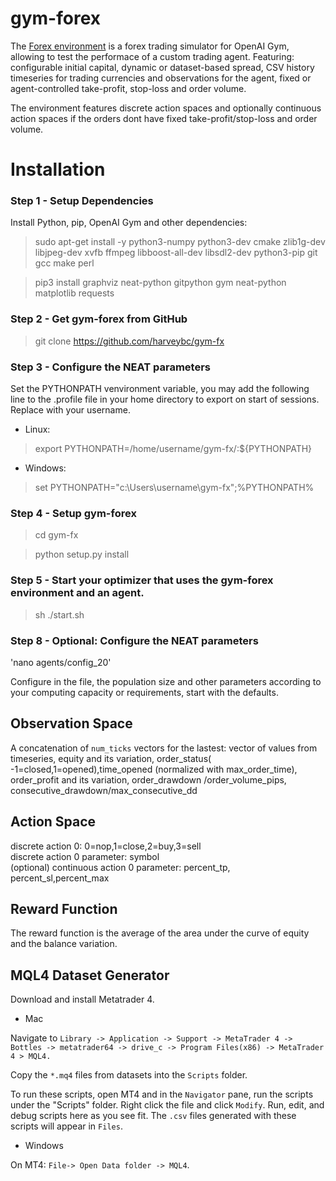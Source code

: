 # gym-forex

The [Forex environment](https://github.com/harveybc/gym-fx) is a forex
trading simulator for OpenAI Gym, allowing to test the performace of a custom trading agent. Featuring: configurable initial capital, dynamic or dataset-based spread, CSV history timeseries for trading
currencies and observations for the agent, fixed or agent-controlled take-profit, stop-loss and order volume.

The environment features discrete action spaces and optionally continuous
action spaces if the orders dont have fixed take-profit/stop-loss and order
volume.

# Installation

### Step 1 - Setup Dependencies

Install Python, pip,  OpenAI Gym and other dependencies:  

>sudo apt-get install -y python3-numpy python3-dev cmake zlib1g-dev libjpeg-dev xvfb ffmpeg libboost-all-dev libsdl2-dev python3-pip git gcc make perl 

>pip3 install graphviz neat-python gitpython gym neat-python matplotlib requests

### Step 2 - Get gym-forex from GitHub

>git clone https://github.com/harveybc/gym-fx

### Step 3 - Configure the NEAT parameters

Set the PYTHONPATH venvironment variable, you may add the following line to the .profile file in your home directory to export on start of sessions. Replace <username> with your username.

- Linux:

>export PYTHONPATH=/home/username/gym-fx/:${PYTHONPATH}

- Windows:

>set PYTHONPATH="c:\Users\username\gym-fx";%PYTHONPATH%

### Step 4 - Setup gym-forex

>cd gym-fx

>python setup.py install
  
### Step 5 - Start your optimizer that uses the gym-forex environment and an agent.

>sh ./start.sh

### Step 8 - Optional: Configure the NEAT parameters

'nano agents/config_20'

Configure in the file, the population size and other parameters according to your computing 
capacity or requirements, start with the defaults.  

## Observation Space

A concatenation of `num_ticks` vectors for the lastest: 
vector of values from timeseries, equity and its variation, 
order_status( -1=closed,1=opened),time_opened (normalized with
max_order_time), order_profit and its variation, order_drawdown
/order_volume_pips,  consecutive_drawdown/max_consecutive_dd

## Action Space

discrete action 0: 0=nop,1=close,2=buy,3=sell  
discrete action 0 parameter: symbol  
(optional) continuous action 0 parameter: percent_tp, percent_sl,percent_max  

## Reward Function

The reward function is the average of the area under the curve of equity and the 
balance variation.

## MQL4 Dataset Generator

Download and install Metatrader 4.

- Mac 

Navigate to `Library -> Application -> Support -> MetaTrader 4 -> Bottles -> metatrader64 -> drive_c -> Program Files(x86) -> MetaTrader 4 > MQL4.`

Copy the `*.mq4` files from datasets into the `Scripts` folder. 

To run these scripts, open MT4 and in the `Navigator` pane, run the scripts under the "Scripts" folder. Right click the file and click `Modify`. Run, edit, and debug scripts here as you see fit. The `.csv` files generated with these scripts will appear in `Files`.

- Windows

On MT4: `File-> Open Data folder -> MQL4`.
